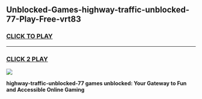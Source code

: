 
## Unblocked-Games-highway-traffic-unblocked-77-Play-Free-vrt83
<h3>
<a href="https://premium76.site?title=highway-traffic-unblocked-77&ref=18A1">CLICK TO PLAY</a></h3>
<hr>

<h3>
<a href="https://premium76.site?title=highway-traffic-unblocked-77&ref=18A1">CLICK 2 PLAY</a>
  
</h3>

<a href="https://premium76.site?title=highway-traffic-unblocked-77&ref=18A1"><img src="https://clearcache.store/games.png"></a>


**highway-traffic-unblocked-77 games unblocked: Your Gateway to Fun and Accessible Online Gaming**

